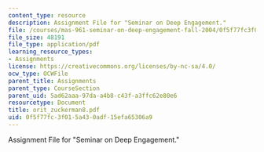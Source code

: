 ```yaml
---
content_type: resource
description: Assignment File for "Seminar on Deep Engagement."
file: /courses/mas-961-seminar-on-deep-engagement-fall-2004/0f5f77fc3f015a430adf15efa65306a9_orit_zuckerman8.pdf
file_size: 48191
file_type: application/pdf
learning_resource_types:
- Assignments
license: https://creativecommons.org/licenses/by-nc-sa/4.0/
ocw_type: OCWFile
parent_title: Assignments
parent_type: CourseSection
parent_uid: 5ad62aaa-97da-a4b8-c43f-a3ffc62e80e6
resourcetype: Document
title: orit_zuckerman8.pdf
uid: 0f5f77fc-3f01-5a43-0adf-15efa65306a9
---
```

Assignment File for "Seminar on Deep Engagement."